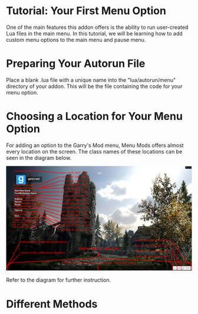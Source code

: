 # Tutorial: Your First Menu Option

One of the main features this addon offers is the ability to run user-created Lua files in the main menu. In this tutorial, we will be
learning how to add custom menu options to the main menu and pause menu.

# Preparing Your Autorun File

Place a blank .lua file with a unique name into the "lua/autorun/menu" directory of your addon. This will be the file containing the code for your menu option.

# Choosing a Location for Your Menu Option

For adding an option to the Garry's Mod menu, Menu Mods offers almost every location on the screen.
The class names of these locations can be seen in the diagram below.

![Main Menu Diagram](/tutorials/images/Main_Menu_Diagram.png?raw=true "Main Menu Diagram")

Refer to the diagram for further instruction.

# Different Methods

